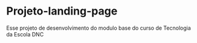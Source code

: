 # Projeto-landing-page
Esse projeto de desenvolvimento do modulo base do curso de Tecnologia da Escola DNC
